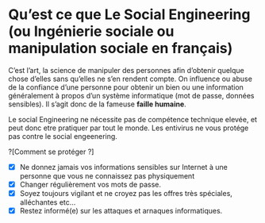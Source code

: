 # Qu’est ce que Le Social Engineering (ou Ingénierie sociale ou manipulation sociale en français)

C’est l’art, la science de manipuler des personnes afin d’obtenir quelque chose d’elles sans qu’elles ne s’en rendent compte. On influence ou abuse de la confiance d’une personne pour obtenir un bien ou une information généralement à propos d’un système informatique (mot de passe, données sensibles). Il s’agit donc de la fameuse **faille humaine**.

Le social Engineering ne nécessite pas de compétence technique elevée, et peut donc etre pratiquer par tout le monde. Les entivirus ne vous protége pas contre le social engeenering.

?[Comment se protéger ?]
-[x] Ne donnez jamais vos informations sensibles sur Internet à une personne que vous ne connaissez pas physiquement 
-[x] Changer régulièrement vos mots de passe.
-[x] Soyez toujours vigilant et ne croyez pas les offres très spéciales, alléchantes etc…
-[x] Restez informé(e) sur les attaques et arnaques informatiques.